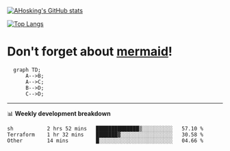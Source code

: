 [![AHosking's GitHub stats](https://github-readme-stats.vercel.app/api?username=ahosking&count_private=true&show_icons=true&theme=onedark&hide_rank=true&include_all_commits=true)](https://github.com/ahosking)

[![Top Langs](https://github-readme-stats.vercel.app/api/top-langs/?username=ahosking&layout=compact&theme=onedark)](https://github.com/ahosking)


# Don't forget about [mermaid](https://github.blog/2022-02-14-include-diagrams-markdown-files-mermaid/)!

```mermaid
  graph TD;
      A-->B;
      A-->C;
      B-->D;
      C-->D;
```
-------

📊 **Weekly development breakdown**

<!--START_SECTION:waka-->

```text
sh           2 hrs 52 mins   ██████████████▒░░░░░░░░░░   57.10 %
Terraform    1 hr 32 mins    ███████▓░░░░░░░░░░░░░░░░░   30.58 %
Other        14 mins         █░░░░░░░░░░░░░░░░░░░░░░░░   04.66 %
```

<!--END_SECTION:waka-->
